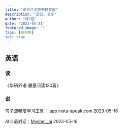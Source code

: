 ```yaml
---
title: "语言艺术等书籍文献"
description: "语言、音乐"
author: "维C橙"
date: "2023-05-21"
featured_image: ""
tags: [资料库]
toc: true
---
```


## 英语
### 读
《华研外语 雅思阅读120篇》 
### 说
句子流畅度学习工具： [app.insta-speak.com](https://app.insta-speak.com) 2023-05-16

AI口语对话：[Myshell_ai](https://app.myshell.ai/invite/e51f5b) 2023-05-16